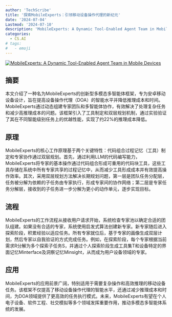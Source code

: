 ```yaml
---
author: 'TechScribe'
title: '探索MobileExperts：引领移动设备操作代理的新纪元'
date: '2024-07-04'
Lastmod: '2024-07-10'
description: 'MobileExperts: A Dynamic Tool-Enabled Agent Team in Mobile Devices'
categories:
  - CS.AI
# tags:
#   - emoji
---
```


[![MobileExperts: A Dynamic Tool-Enabled Agent Team in Mobile Devices](https://arxiv-research-1301205113.cos.ap-guangzhou.myqcloud.com/images/2407.03913v1.pdf_0.jpg)](https://arxiv.org/abs/2407.03913v1)

## 摘要

本文介绍了一种名为MobileExperts的创新型多模态多智能体框架，专为安卓移动设备设计，旨在提高设备操作代理（DOA）的智能水平并降低推理成本和时间。MobileExperts通过动态组建专家团队和多智能体协作，有效解决了处理复杂任务和减少高推理成本的问题。该框架引入了工具制定和双层规划机制，通过实验验证了其在不同智能级别任务上的优越性能，实现了约22%的推理成本降低。<!--more-->

## 原理

MobileExperts的核心工作原理基于两个关键特性：代码组合过程记忆（工具）制定和专家协作通过双层规划。首先，通过利用LLM的代码编写能力，MobileExperts将专家的基本操作通过代码组合形成可重用的代码块工具，这些工具存储在系统中所有专家共享的过程记忆中，从而减少工具形成成本并有效提高操作效率。其次，采用双层规划方法解决长期规划问题，第一层是团队任务分配层，任务被分解为依赖的子任务由专家执行，形成专家间的协作网络；第二层是专家任务分解层，接收到的子任务进一步分解为更小的动作单元，逐步实现目标。

## 流程

MobileExperts的工作流程从接收用户请求开始，系统检查专家池以确定合适的团队组建。如果没有合适的专家，系统使用启发式算法创建新专家。新专家随后进入探索阶段，积累经验以适应任务。所有专家就位后，基于专家的画像生成双层计划，然后专家以自我验证的方式完成任务。例如，在探索阶段，每个专家根据当前需求R分解为多个探索子任务S，并通过个人探索阶段生成工具集T和设备特定的界面记忆Minterface及洞察记忆Minsight，从而成为用户设备领域的专家。

## 应用

MobileExperts的应用前景广阔，特别适用于需要复杂操作和高效推理的移动设备任务。该框架不仅提高了移动设备操作代理的智能水平，还通过减少推理成本和时间，为DOA领域提供了更高效的任务执行模式。未来，MobileExperts有望在个人电子设备、软件工程、社交模拟等多个领域发挥重要作用，推动多模态多智能体系统的发展。